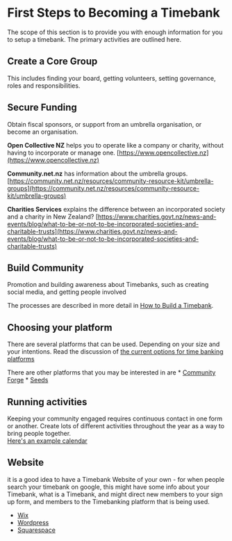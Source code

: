 # First Steps to Becoming a Timebank

The scope of this section is to provide you with enough information for you to setup a timebank. The primary activities are outlined here.

## Create a Core Group
This includes finding your board, getting volunteers, setting governance, roles and responsibilities. 

## Secure Funding
Obtain fiscal sponsors, or support from an umbrella organisation, or become an organisation. 

**Open Collective NZ** helps you to operate like a company or charity, without having to incorporate or manage one. [https://www.opencollective.nz](https://www.opencollective.nz)

**Community.net.nz** has information about the umbrella groups. [https://community.net.nz/resources/community-resource-kit/umbrella-groups](https://community.net.nz/resources/community-resource-kit/umbrella-groups)

**Charities Services** explains the difference between an incorporated society and a charity in New Zealand?  [https://www.charities.govt.nz/news-and-events/blog/what-to-be-or-not-to-be-incorporated-societies-and-charitable-trusts](https://www.charities.govt.nz/news-and-events/blog/what-to-be-or-not-to-be-incorporated-societies-and-charitable-trusts)


## Build Community
Promotion and building awareness about Timebanks, such as creating social media, and getting people involved
</dl>

The processes are described in more detail in [How to Build a Timebank](https://timeexchange.co.nz/images/Resources/Startup/How-to-Build-a-TimeBank.pdf). 

<dl>

## Choosing your platform
There are several platforms that can be used. Depending on your size and your intentions.
Read the discussion of <a href="https://docs.google.com/document/d/15vyl1RpmJBHJXYlia0Pwt5mB9eSSUq0MTYGDxQfwlYg/edit?usp=sharing"> the current options for time banking platforms</a>

There are other platforms that you may be interested in are 
	* [Community Forge](https://communityforge.net/en/node/1087)
	* [Seeds](https://joinseeds.earth/)
	
## Running activities
Keeping your community engaged requires continuous contact in one form or another. Create lots of different activities throughout the year as a way to bring people together.<br><a href="activityCalendar.md">Here's an example calendar</a>


## Website
it is a good idea to have a Timebank Website of your own - for when people search your timebank on google, this might have some info about your Timebank, what is a Timebank, and might direct new members to your sign up form, and members to the Timebanking platform that is being used. 

* [Wix](https://www.wix.com/)
* [Wordpress](https://wordpress.com/free/)
* [Squarespace](https://www.squarespace.com/)



